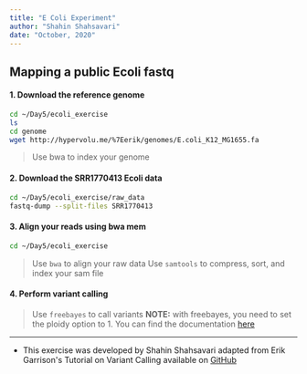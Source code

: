 ```yaml
---
title: "E Coli Experiment"
author: "Shahin Shahsavari"
date: "October, 2020"
---
```


## Mapping a public Ecoli fastq

#### 1. Download the reference genome

```bash
cd ~/Day5/ecoli_exercise
ls
cd genome
wget http://hypervolu.me/%7Eerik/genomes/E.coli_K12_MG1655.fa
```

> Use bwa to index your genome


#### 2. Download the SRR1770413 Ecoli data

```bash
cd ~/Day5/ecoli_exercise/raw_data
fastq-dump --split-files SRR1770413
```

#### 3. Align your reads using bwa mem

```bash
cd ~/Day5/ecoli_exercise
```
> Use `bwa` to align your raw data
> Use `samtools` to compress, sort, and index your sam file

#### 4. Perform variant calling

> Use `freebayes` to call variants
> **NOTE:** with freebayes, you need to set the ploidy option to 1. You can find the documentation [here](https://github.com/freebayes/freebayes)


---

* This exercise was developed by Shahin Shahsavari adapted from Erik Garrison's Tutorial on Variant Calling available on [GitHub](https://github.com/ekg/alignment-and-variant-calling-tutorial)


